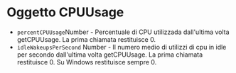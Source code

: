 # Oggetto CPUUsage

* `percentCPUUsage`Number - Percentuale di CPU utilizzada dall'ultima volta getCPUUsage. La prima chiamata restituisce 0.
* `idleWakeupsPerSecond` Number - Il numero medio di utilizzi di cpu in idle per secondo dall'ultima volta getCPUUsage. La prima chiamata restituisce 0. Su Windows restituisce sempre 0.
